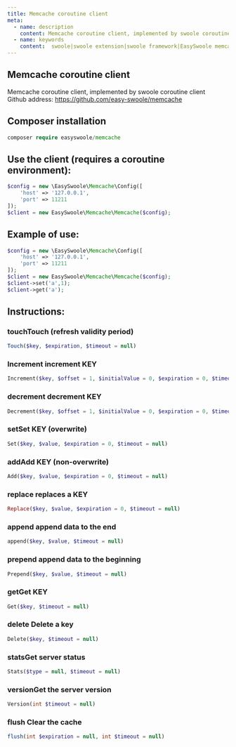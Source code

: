 ```yaml
---
title: Memcache coroutine client
meta:
  - name: description
    content: Memcache coroutine client, implemented by swoole coroutine client 
  - name: keywords
    content:  swoole|swoole extension|swoole framework|EasySwoole memcache| Swoole Memcache coroutine client
---
```

## Memcache coroutine client
Memcache coroutine client, implemented by swoole coroutine client   
Github address: https://github.com/easy-swoole/memcache 

## Composer installation   
```php
composer require easyswoole/memcache
```

## Use the client (requires a coroutine environment): 
```php
$config = new \EasySwoole\Memcache\Config([
    'host' => '127.0.0.1',
    'port' => 11211
]);
$client = new EasySwoole\Memcache\Memcache($config);
```

## Example of use: 
```php
$config = new \EasySwoole\Memcache\Config([
    'host' => '127.0.0.1',
    'port' => 11211
]);
$client = new EasySwoole\Memcache\Memcache($config);
$client->set('a',1);
$client->get('a');
```

## Instructions:   
### touchTouch (refresh validity period)

```php
Touch($key, $expiration, $timeout = null)
```

### Increment increment KEY

```php
Increment($key, $offset = 1, $initialValue = 0, $expiration = 0, $timeout = null)
```


### decrement decrement KEY
```php
Decrement($key, $offset = 1, $initialValue = 0, $expiration = 0, $timeout = null)
```

### setSet KEY (overwrite)

```php
Set($key, $value, $expiration = 0, $timeout = null)
```

### addAdd KEY (non-overwrite)
```php
Add($key, $value, $expiration = 0, $timeout = null)
```
### replace replaces a KEY
```php
Replace($key, $value, $expiration = 0, $timeout = null)
```
### append append data to the end 
```php
append($key, $value, $timeout = null)
```
### prepend append data to the beginning
```php
Prepend($key, $value, $timeout = null)
```
### getGet KEY
```php
Get($key, $timeout = null)
```
### delete Delete a key
```php
Delete($key, $timeout = null)
```
### statsGet server status
```php
Stats($type = null, $timeout = null)
```
### versionGet the server version
```php
Version(int $timeout = null)
```
### flush Clear the cache
```php 
flush(int $expiration = null, int $timeout = null)
```



